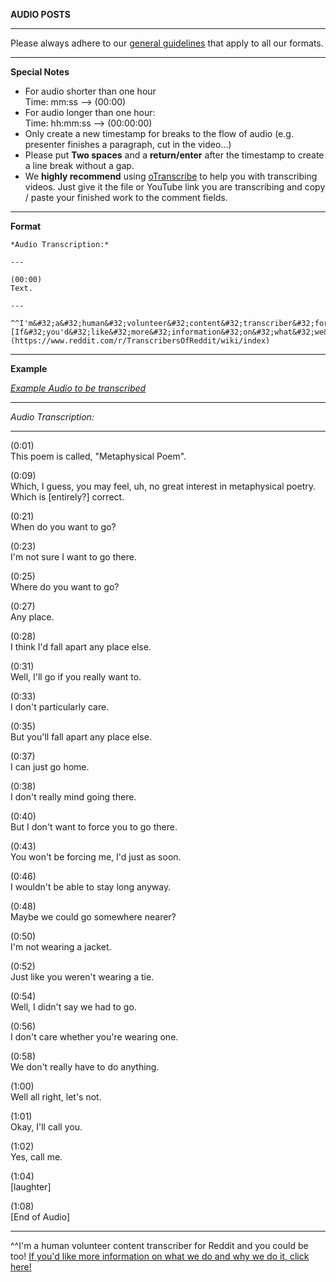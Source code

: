 **AUDIO POSTS**

---

Please always adhere to our [general guidelines](https://www.reddit.com/r/TranscribersOfReddit/wiki/guidelines) that apply to all our formats.

---

**Special Notes**

* For audio shorter than one hour  
 Time: mm:ss --> (00:00)
* For audio longer than one hour:  
 Time: hh:mm:ss --> (00:00:00)
* Only create a new timestamp for breaks to the flow of audio (e.g. presenter finishes a paragraph, cut in the video...)
* Please put **Two spaces** and a **return/enter** after the timestamp to create a line break without a gap.
* We **highly recommend** using [oTranscribe](http://otranscribe.com/) to help you with transcribing videos. Just give it the file or YouTube link you are transcribing and copy / paste your finished work to the comment fields. 

---

**Format**

    *Audio Transcription:*

    ---

    (00:00)  
    Text.

    ---

    ^^I'm&#32;a&#32;human&#32;volunteer&#32;content&#32;transcriber&#32;for&#32;Reddit&#32;and&#32;you&#32;could&#32;be&#32;too!&#32;[If&#32;you'd&#32;like&#32;more&#32;information&#32;on&#32;what&#32;we&#32;do&#32;and&#32;why&#32;we&#32;do&#32;it,&#32;click&#32;here!](https://www.reddit.com/r/TranscribersOfReddit/wiki/index)

---

**Example**

[*Example Audio to be transcribed*](https://soundcloud.com/brainpicker/frank-ohara-reads-metaphysical-poem)

---

*Audio Transcription:*

---

(0:01)  
This poem is called, "Metaphysical Poem".

(0:09)  
Which, I guess, you may feel, uh, no great interest in metaphysical poetry. Which is [entirely?] correct.

(0:21)  
When do you want to go?

(0:23)  
I'm not sure I want to go there.

(0:25)  
Where do you want to go?

(0:27)  
Any place.

(0:28)   
I think I'd fall apart any place else.

(0:31)  
Well, I'll go if you really want to.

(0:33)  
I don't particularly care.

(0:35)  
But you'll fall apart any place else.

(0:37)  
I can just go home.

(0:38)  
I don't really mind going there.

(0:40)  
But I don't want to force you to go there.

(0:43)  
You won't be forcing me, I'd just as soon.

(0:46)  
I wouldn't be able to stay long anyway.

(0:48)  
Maybe we could go somewhere nearer?

(0:50)  
I'm not wearing a jacket.

(0:52)  
Just like you weren't wearing a tie.

(0:54)  
Well, I didn't say we had to go.

(0:56)  
I don't care whether you're wearing one.

(0:58)  
We don't really have to do anything.

(1:00)  
Well all right, let's not.

(1:01)  
Okay, I'll call you.

(1:02)  
Yes, call me.

(1:04)  
[laughter]

(1:08)  
[End of Audio]

---

^^I'm&#32;a&#32;human&#32;volunteer&#32;content&#32;transcriber&#32;for&#32;Reddit&#32;and&#32;you&#32;could&#32;be&#32;too!&#32;[If&#32;you'd&#32;like&#32;more&#32;information&#32;on&#32;what&#32;we&#32;do&#32;and&#32;why&#32;we&#32;do&#32;it,&#32;click&#32;here!](https://www.reddit.com/r/TranscribersOfReddit/wiki/index)
